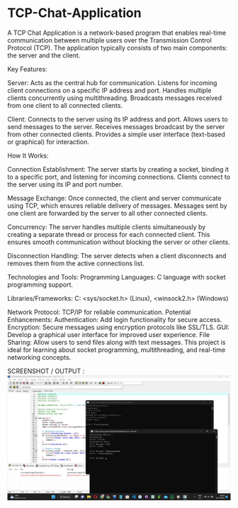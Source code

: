 # TCP-Chat-Application
A TCP Chat Application is a network-based program that enables real-time communication between multiple users over the Transmission Control Protocol (TCP). The application typically consists of two main components: the server and the client.

Key Features:

Server:
Acts as the central hub for communication.
Listens for incoming client connections on a specific IP address and port.
Handles multiple clients concurrently using multithreading.
Broadcasts messages received from one client to all connected clients.

Client:
Connects to the server using its IP address and port.
Allows users to send messages to the server.
Receives messages broadcast by the server from other connected clients.
Provides a simple user interface (text-based or graphical) for interaction.


How It Works:

Connection Establishment:
The server starts by creating a socket, binding it to a specific port, and listening for incoming connections.
Clients connect to the server using its IP and port number.

Message Exchange:
Once connected, the client and server communicate using TCP, which ensures reliable delivery of messages.
Messages sent by one client are forwarded by the server to all other connected clients.

Concurrency:
The server handles multiple clients simultaneously by creating a separate thread or process for each connected client.
This ensures smooth communication without blocking the server or other clients.

Disconnection Handling:
The server detects when a client disconnects and removes them from the active connections list.

Technologies and Tools:
Programming Languages: C language with socket programming support.

Libraries/Frameworks:
C: <sys/socket.h> (Linux), <winsock2.h> (Windows)

Network Protocol: TCP/IP for reliable communication.
Potential Enhancements:
Authentication: Add login functionality for secure access.
Encryption: Secure messages using encryption protocols like SSL/TLS.
GUI: Develop a graphical user interface for improved user experience.
File Sharing: Allow users to send files along with text messages.
This project is ideal for learning about socket programming, multithreading, and real-time networking concepts.

SCREENSHOT / OUTPUT : 
![Screenshot](https://github.com/CosmicViraj/TCP-Chat-Application/blob/main/Screenshot_output.jpg
)

 
